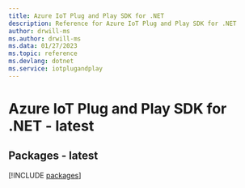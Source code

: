 ```yaml
---
title: Azure IoT Plug and Play SDK for .NET
description: Reference for Azure IoT Plug and Play SDK for .NET
author: drwill-ms
ms.author: drwill-ms
ms.data: 01/27/2023
ms.topic: reference
ms.devlang: dotnet
ms.service: iotplugandplay
---
```

# Azure IoT Plug and Play SDK for .NET - latest
## Packages - latest
[!INCLUDE [packages](iot-plug-and-play-index.md)]
